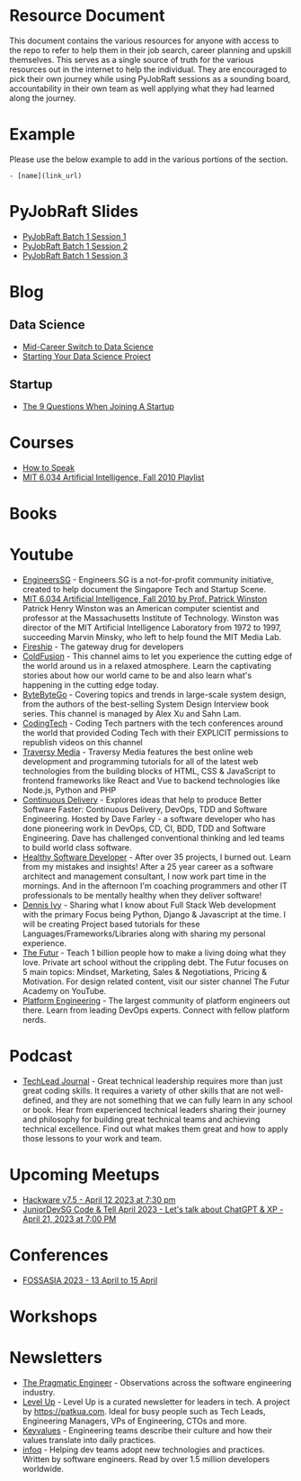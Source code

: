 # Resource Document
This document contains the various resources for anyone with access to the repo to refer to help them in their job search, career planning and upskill themselves. This serves as a single source of truth for the various resources out in the internet to help the individual. They are encouraged to pick their own journey while using PyJobRaft sessions as a sounding board, accountability in their own team as well applying what they had learned along the journey.


# Example
Please use the below example to add in the various portions of the section.
````
- [name](link_url)
````
# PyJobRaft Slides
- [PyJobRaft Batch 1 Session 1](https://bit.ly/pyjobraftb1s1)
- [PyJobRaft Batch 1 Session 2](https://bit.ly/pyjobraftb1s2)
- [PyJobRaft Batch 1 Session 3](https://bit.ly/pyjobraftb1s3)
# Blog

## Data Science
- [Mid-Career Switch to Data Science](https://koopingshung.com/blog/mid-career-switch-to-data-science/)
- [Starting Your Data Science Project](https://koopingshung.com/blog/starting-data-science-project/)

## Startup
- [The 9 Questions When Joining A Startup](https://www.maxongzb.com/the-9-questions-when-joining-a-startup-reading-time-4-mins/)

# Courses
- [How to Speak](https://youtu.be/Unzc731iCUY)
- [MIT 6.034 Artificial Intelligence, Fall 2010 Playlist](https://youtube.com/playlist?list=PLUl4u3cNGP63gFHB6xb-kVBiQHYe_4hSi)


# Books

# Youtube
- [EngineersSG](https://www.youtube.com/@EngineersSG) - Engineers.SG is a not-for-profit community initiative, 
created to help document the Singapore Tech and Startup Scene.
- [MIT 6.034 Artificial Intelligence, Fall 2010 by Prof. Patrick Winston](https://youtube.com/playlist?list=PLUl4u3cNGP63gFHB6xb-kVBiQHYe_4hSi) 
Patrick Henry Winston was an American computer scientist and professor at the Massachusetts Institute of Technology. 
Winston was director of the MIT Artificial Intelligence Laboratory from 1972 to 1997, succeeding Marvin Minsky, 
who left to help found the MIT Media Lab.
- [Fireship](https://www.youtube.com/@Fireship) - The gateway drug for developers
- [ColdFusion](https://www.youtube.com/@ColdFusion) - This channel aims to let you experience the cutting edge of the
world around us in a relaxed atmosphere.
Learn the captivating stories about how our world came to be and also learn what's happening in the cutting edge today.
- [ByteByteGo](https://www.youtube.com/@ByteByteGo) - Covering topics and trends in large-scale system design, from the
authors of the best-selling System Design Interview book series. This channel is managed by Alex Xu and Sahn Lam.
- [CodingTech](https://www.youtube.com/@CodingTech) - Coding Tech partners with the tech conferences around the world 
that provided Coding Tech with their EXPLICIT permissions to republish videos on this channel
- [Traversy Media](https://www.youtube.com/@TraversyMedia) - Traversy Media features the best online web development 
and programming tutorials for all of the latest web technologies from the building blocks of HTML, CSS & JavaScript to 
frontend frameworks like React and Vue to backend technologies like Node.js, Python and PHP
- [Continuous Delivery](https://www.youtube.com/@ContinuousDelivery) - Explores ideas that help to produce Better 
Software Faster: Continuous Delivery, DevOps, TDD and Software Engineering. Hosted by Dave Farley - a software 
developer who has done pioneering work in DevOps, CD, CI, BDD, TDD and Software Engineering. Dave has challenged 
conventional thinking and led teams to build world class software.
- [Healthy Software Developer](https://www.youtube.com/@HealthyDev) - After over 35 projects, I burned out. 
Learn from my mistakes and insights! After a 25 year career as a software architect and management consultant, 
I now work part time in the mornings. And in the afternoon I'm coaching programmers and other IT professionals to be
mentally healthy when they deliver software!
- [Dennis Ivy](https://www.youtube.com/@DennisIvy/) - Sharing what I know about Full Stack Web development with the
primary Focus being Python, Django & Javascript at the time. I will be creating Project based tutorials for 
these Languages/Frameworks/Libraries along with sharing my personal experience.
- [The Futur](https://www.youtube.com/@thefutur) - Teach 1 billion people how to make a living doing what they love.
Private art school without the crippling debt. The Futur focuses on 5 main topics: Mindset, Marketing, Sales & 
Negotiations, Pricing & Motivation. For design related content, visit our sister channel The Futur Academy on YouTube.
- [Platform Engineering](https://www.youtube.com/@PlatformEngineering) - The largest community of platform engineers 
out there. Learn from leading DevOps experts. Connect with fellow platform nerds.
# Podcast
- [TechLead Journal](https://techleadjournal.dev/) -
Great technical leadership requires more than just great coding skills. It requires a variety of other skills that are 
not well-defined, and they are not something that we can fully learn in any school or book. Hear from experienced 
technical leaders sharing their journey and philosophy for building great technical teams and achieving technical 
excellence. Find out what makes them great and how to apply those lessons to your work and team.

# Upcoming Meetups
- [Hackware v7.5 -  April 12 2023 at 7:30 pm](https://www.meetup.com/hackware/events/292317052/)
- [JuniorDevSG Code & Tell April 2023 - Let's talk about ChatGPT & XP - April 21, 2023 at 7:00 PM](https://www.meetup.com/hackware/events/292317052/)

# Conferences
- [FOSSASIA 2023 - 13 April to 15 April](https://eventyay.com/e/7cfe0771)

# Workshops

# Newsletters
- [The Pragmatic Engineer](https://newsletter.pragmaticengineer.com/) - Observations across the software engineering 
industry.
- [Level Up](https://levelup.patkua.com/) - Level Up is a curated newsletter for leaders in tech. A project by 
https://patkua.com. Ideal for busy people such as Tech Leads, Engineering Managers, VPs of Engineering, CTOs and more. 
- [Keyvalues](http://eepurl.com/ddbt_T) - Engineering teams describe their culture and how their values translate
into daily practices.
- [infoq](https://www.infoq.com/) - Helping dev teams adopt new technologies and practices. Written by software 
engineers. Read by over 1.5 million developers worldwide.
